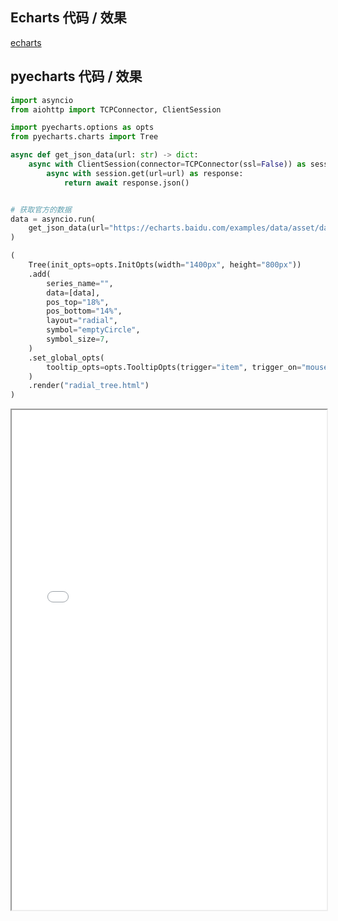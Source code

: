 ## Echarts 代码 / 效果

[echarts](https://echarts.baidu.com/examples/editor.html?c=tree-radial ':include :type=iframe width=100% height=800px')

## pyecharts 代码 / 效果

```python
import asyncio
from aiohttp import TCPConnector, ClientSession

import pyecharts.options as opts
from pyecharts.charts import Tree

async def get_json_data(url: str) -> dict:
    async with ClientSession(connector=TCPConnector(ssl=False)) as session:
        async with session.get(url=url) as response:
            return await response.json()


# 获取官方的数据
data = asyncio.run(
    get_json_data(url="https://echarts.baidu.com/examples/data/asset/data/flare.json")
)

(
    Tree(init_opts=opts.InitOpts(width="1400px", height="800px"))
    .add(
        series_name="",
        data=[data],
        pos_top="18%",
        pos_bottom="14%",
        layout="radial",
        symbol="emptyCircle",
        symbol_size=7,
    )
    .set_global_opts(
        tooltip_opts=opts.TooltipOpts(trigger="item", trigger_on="mousemove")
    )
    .render("radial_tree.html")
)
```

<iframe width="100%" height="800px" src="Tree/radial_tree.html"></iframe>